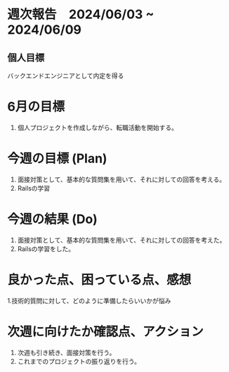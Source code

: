 # 週次報告　2024/06/03 ~ 2024/06/09

## 個人目標
バックエンドエンジニアとして内定を得る

# 6月の目標
1. 個人プロジェクトを作成しながら、転職活動を開始する。

# 今週の目標 (Plan)
1. 面接対策として、基本的な質問集を用いて、それに対しての回答を考える。
2. Railsの学習

# 今週の結果 (Do)
1. 面接対策として、基本的な質問集を用いて、それに対しての回答を考えた。
2. Railsの学習をした。

# 良かった点、困っている点、感想
1.技術的質問に対して、どのように準備したらいいかが悩み 
 
# 次週に向けたか確認点、アクション
1. 次週も引き続き、面接対策を行う。
2. これまでのプロジェクトの振り返りを行う。
